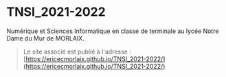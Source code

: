 # TNSI_2021-2022
Numérique et Sciences Informatique en classe de terminale au lycée Notre Dame du Mur de MORLAIX.

> Le site associé est publié à l'adresse : [https://ericecmorlaix.github.io/TNSI_2021-2022/](https://ericecmorlaix.github.io/TNSI_2021-2022/)
